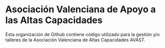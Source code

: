 # Asociación Valenciana de Apoyo a las Altas Capacidades 

Esta organización de Github contiene código utilizado para la gestión y/o talleres de la Asociación Valenciana de Altas Capacidades AVAST.


